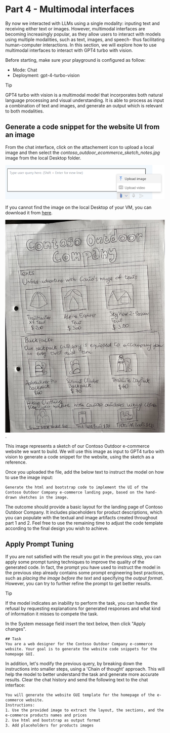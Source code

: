 # Part 4 - Multimodal interfaces

By now we interacted with LLMs using a single modality: inputing text and receiving either text or images. However, multimodal interfaces are becoming increasingly popular, as they allow users to interact with models using multiple modalities, such as text, images, and speech- thus facilitating human-computer interactions. In this section, we will explore how to use multimodal interfaces to interact with GPT4 turbo with vision.

Before starting, make sure your playground is configured as follow:
- Mode: Chat
- Deployment: gpt-4-turbo-vision

> [!TIP]
> GPT4 turbo with vision is a multimodal model that incorporates both natural language processing and visual understanding. It is able to process as input a combination of text and images, and generate an output which is relevant to both modalities.

## Generate a code snippet for the website UI from an image

From the chat interface, click on the attachement icon to upload a local image and then select the *contoso_outdoor_ecommerce_sketch_notes.jpg* image from the local Desktop folder.

![Uploading image as input](./Images/upload_image_icon.png)

If you cannot find the image on the local Desktop of your VM, you can download it from [here](./Images/contoso_outdoor_ecommerce_sketch_notes.jpg).

![Contoso Ecommerce Website UI](./Images/contoso_outdoor_ecommerce_sketch_notes.jpg).

This image represents a sketch of our Contoso Outdoor e-commerce website we want to build. We will use this image as input to GPT4 turbo with vision to generate a code snippet for the website, using the sketch as a reference.

Once you uploaded the file, add the below text to instruct the model on how to use the image input:
```
Generate the html and bootstrap code to implement the UI of the Contoso Outdoor Company e-commerce landing page, based on the hand-drawn sketches in the image.
```

The outcome should provide a basic layout for the landing page of Contoso Outdoor Company. It includes placeholders for product descriptions, which you can populate with the textual and image artifacts created throughout part 1 and 2.
Feel free to use the remaining time to adjust the code template according to the final design you wish to achieve.

## Apply Prompt Tuning

If you are not satisfied with the result you got in the previous step, you can apply some prompt tuning techniques to improve the quality of the generated code. In fact, the prompt you have used to instruct the model in the previous step already contains some prompt engineering best practices, such as *placing the image before the text* and specifying the *output format*. However, you can try to further refine the prompt to get better results.

> [!TIP]
> If the model indicates an inability to perform the task, you can handle the refusal by requesting explanations for generated responses and what kind of information it misses to compete the task.

In the System message field insert the text below, then click "Apply changes".

```
## Task
You are a web designer for the Contoso Outdoor Company e-commerce website. Your goal is to generate the website code snippets for the homepage GUI.
```

In addition, let's modify the previous query, by breaking down the instructions into smaller steps, using a 'Chain of thought' approach. This will help the model to better understand the task and generate more accurate results. Clear the chat history and send the following text to the chat interface:

```
You will generate the website GUI template for the homepage of the e-commerce website.
Instructions:
1. Use the provided image to extract the layout, the sections, and the e-commerce products names and prices
2. Use html and bootstrap as output format
3. Add placeholders for products images
```
